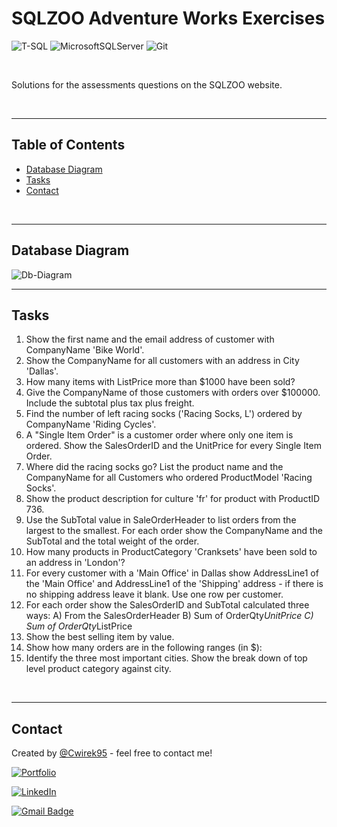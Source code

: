 # SQLZOO Adventure Works Exercises
 
![T-SQL](https://img.shields.io/badge/SQL-%23008080.svg?style=for-the-badge)
![MicrosoftSQLServer](https://img.shields.io/badge/Microsoft%20SQL%20Server-CC2927?style=for-the-badge&logo=microsoft%20sql%20server&logoColor)
![Git](https://img.shields.io/badge/git-%23F05033.svg?style=for-the-badge&logo=git&logoColor=white)

<br />

Solutions for the assessments questions on the SQLZOO website.

<br />

---
## Table of Contents
* [Database Diagram](#database-diagram)
* [Tasks](#tasks)
* [Contact](#contact)

<br>

---
## Database Diagram


![Db-Diagram](db_diagram.png?raw=true "Db-Diagram")

---
## Tasks
1. Show the first name and the email address of customer with CompanyName 'Bike World'.
2. Show the CompanyName for all customers with an address in City 'Dallas'.
3. How many items with ListPrice more than $1000 have been sold?
4. Give the CompanyName of those customers with orders over $100000. Include the subtotal plus tax plus freight.
5. Find the number of left racing socks ('Racing Socks, L') ordered by CompanyName 'Riding Cycles'.
6. A "Single Item Order" is a customer order where only one item is ordered. Show the SalesOrderID and the UnitPrice for every Single Item Order.
7. Where did the racing socks go? List the product name and the CompanyName for all Customers who ordered ProductModel 'Racing Socks'.
8. Show the product description for culture 'fr' for product with ProductID 736.
9. Use the SubTotal value in SaleOrderHeader to list orders from the largest to the smallest. For each order show the CompanyName and the SubTotal and the total weight of the order.
10. How many products in ProductCategory 'Cranksets' have been sold to an address in 'London'?
11. For every customer with a 'Main Office' in Dallas show AddressLine1 of the 'Main Office' and AddressLine1 of the 'Shipping' address - if there is no shipping address leave it blank. Use one row per customer.
12. For each order show the SalesOrderID and SubTotal calculated three ways:
A) From the SalesOrderHeader
B) Sum of OrderQty*UnitPrice
C) Sum of OrderQty*ListPrice
13. Show the best selling item by value.
14. Show how many orders are in the following ranges (in $):
15. Identify the three most important cities. Show the break down of top level product category against city.

<br>

---
## Contact
Created by [@Cwirek95](https://github.com/Cwirek95) - feel free to contact me! <br>

[![Portfolio](https://img.shields.io/badge/Portfolio-%23000000.svg?style=for-the-badge&logo=firefox&logoColor=#FF7139&link=linkedin.com/in/andrzej-ćwiertniak-155221238)](https://andrzejcwiertniak.com/)

[![LinkedIn](https://img.shields.io/badge/linkedin-%230077B5.svg?style=for-the-badge&logo=linkedin&logoColor=white)](https://www.linkedin.com/in/andrzej-cwiertniak/)

[![Gmail Badge](https://img.shields.io/badge/Gmail-D14836?style=for-the-badge&logo=gmail&logoColor=white&link=mailto:acwiertniak95@gmail.com)](mailto:acwiertniak95@gmail.com)

<br>